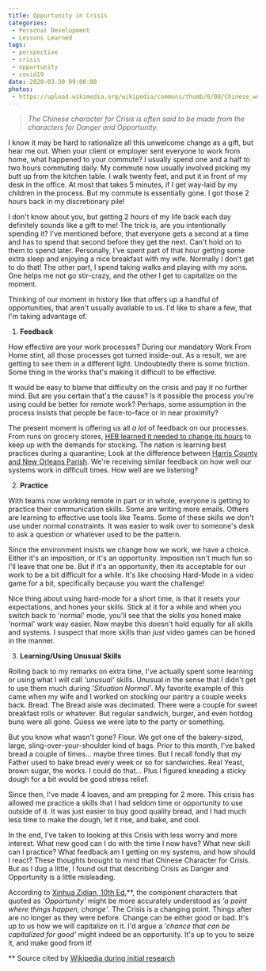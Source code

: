 ```yaml
---
title: Oppurtunity in Crisis
categories:
 - Personal Development
 - Lessons Learned
tags:
 - perspective
 - crisis
 - oppurtunity
 - covid19
date: 2020-03-30 09:00:00
photos: 
 - https://upload.wikimedia.org/wikipedia/commons/thumb/0/00/Chinese_word_for_crisis.svg/200px-Chinese_word_for_crisis.svg.png
---
```

>_The Chinese character for Crisis is often said to be made from the characters for Danger and Opportunity._

I know it may be hard to rationalize all this unwelcome change as a gift, but hear me out. When your client or employer sent everyone to work from home, what happened to your commute? I usually spend one and a half to two hours commuting daily. My commute now usually involved picking my butt up from the kitchen table. I walk twenty feet, and put it in front of my desk in the office. At most that takes 5 minutes, if I get way-laid by my children in the process. But my commute is essentially gone. I got those 2 hours back in my discretionary pile!

I don't know about you, but getting 2 hours of my life back each day definitely sounds like a gift to me! The trick is, are you intentionally spending it? I've mentioned before, that everyone gets a second at a time and has to spend that second before they get the next. Can't hold on to them to spend later. Personally, I've spent part of that hour getting some extra sleep and enjoying a nice breakfast with my wife. Normally I don't get to do that!  The other part, I spend taking walks and playing with my sons. One helps me not go stir-crazy, and the other I get to capitalize on the moment.

Thinking of our moment in history like that offers up a handful of opportunities, that aren't usually available to us. I'd like to share a few, that I'm taking advantage of.

1. **Feedback**

How effective are your work processes? During our mandatory Work From Home stint, all those processes got turned inside-out. As a result, we are getting to see them in a different light. Undoubtedly there is some friction. Some thing in the works that's making it difficult to be effective.

It would be easy to blame that difficulty on the crisis and pay it no further mind. But are you certain that's the cause? Is it possible the process you're using could be better for remote work? Perhaps, some assumption in the process insists that people be face-to-face or in near proximity?

The present moment is offering us all _a lot_ of feedback on our processes. From runs on grocery stores, [HEB learned it needed to change its hours](https://www.texasmonthly.com/food/heb-prepared-coronavirus-pandemic/) to keep up with the demands for stocking. The nation is learning best practices during a quarantine; Look at the difference between [Harris County and New Orleans Parish](https://infection2020.com/). We're receiving similar feedback on how well our systems work in difficult times. How well are we listening?

2. **Practice**

With teams now working remote in part or in whole, everyone is getting to practice their communication skills. Some are writing more emails. Others are learning to effective use tools like Teams. Some of these skills we don't use under normal constraints. It was easier to walk over to someone's desk to ask a question or whatever used to be the pattern.

Since the environment insists we change how we work, we have a choice. Either it's an imposition, or it's an opportunity. Imposition isn't much fun so I'll leave that one be. But if it's an opportunity, then its acceptable for our work to be a bit difficult for a while. It's like choosing Hard-Mode in a video game for a bit, specifically because you want the challenge!

Nice thing about using hard-mode for a short time, is that it resets your expectations, and hones your skills. Stick at it for a while and when you switch back to 'normal' mode, you'll see that the skills you honed make 'normal' work way easier. Now maybe this doesn't hold equally for all skills and systems. I suspect that more skills than _just_ video games can be honed in the manner.

3. **Learning/Using Unusual Skills**

Rolling back to my remarks on extra time, I've actually spent some learning or using what I will call _'unusual'_ skills. Unusual in the sense that I didn't get to use them much during _'Situation Normal'_. My favorite example of this came when my wife and I worked on stocking our pantry a couple weeks back. Bread. The Bread aisle was decimated. There were a couple for sweet breakfast rolls or whatever. But regular sandwich, burger, and even hotdog buns were all gone. Guess we were late to the party or something.

But you know what wasn't gone? Flour. We got one of the bakery-sized, large, sling-over-your-shoulder kind of bags. Prior to this month, I've baked bread a couple of times... maybe three times. But I recall fondly that my Father used to bake bread every week or so for sandwiches. Real Yeast, brown sugar, the works. I could do that... Plus I figured kneading a sticky dough for a bit would be good stress relief.

Since then, I've made 4 loaves, and am prepping for 2 more. This crisis has allowed me practice a skills that I had seldom time or opportunity to use outside of it. It was just easier to buy good quality bread, and I had much less time to make the dough, let it rise, and bake, and cool.

In the end, I've taken to looking at this Crisis with less worry and more interest. What new good can I do with the time I now have? What new skill can I practice? What feedback am I getting on my systems, and how should I react? These thoughts brought to mind that Chinese Character for Crisis. But as I dug a little, I found out that describing Crisis as Danger and Opportunity is a little misleading.

According to [Xinhua Zidian, 10th Ed.](https://en.wikipedia.org/wiki/Chinese_word_for_%22crisis%22#Popular_mistranslation)**, the component characters that quoted as _'Opportunity'_ might be more accurately understood as _'a point where things happen, change'_. The Crisis is a changing point. Things after are no longer as they were before. Change can be either good or bad. It's up to us how we will capitalize on it. I'd argue a _'chance that can be capitalized for good'_ might indeed be an opportunity. It's up to you to seize it, and make good from it!

** Source cited by [Wikipedia during initial research](https://en.wikipedia.org/wiki/Chinese_word_for_%22crisis%22#Popular_mistranslation)
